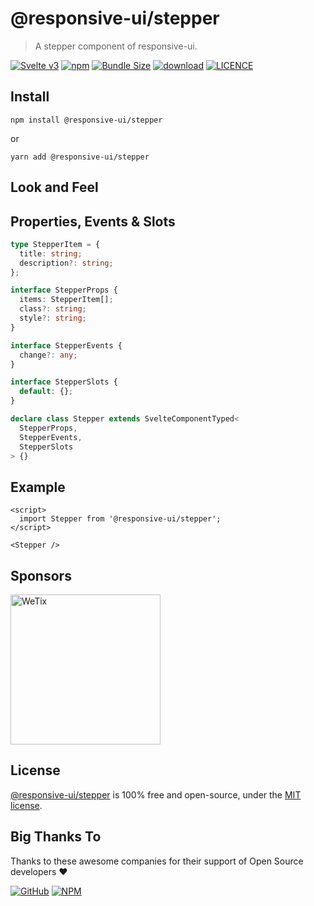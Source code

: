 # @responsive-ui/stepper

> A stepper component of responsive-ui.

<p>

[![Svelte v3](https://img.shields.io/badge/svelte-v3-orange.svg)](https://svelte.dev)
[![npm](https://img.shields.io/npm/v/@responsive-ui/stepper.svg)](https://www.npmjs.com/package/@responsive-ui/stepper)
[![Bundle Size](https://badgen.net/bundlephobia/minzip/%40responsive-ui%2Fstepper)](https://bundlephobia.com/result?p=@responsive-ui/stepper)
[![download](https://img.shields.io/npm/dw/@responsive-ui/stepper.svg)](https://www.npmjs.com/package/@responsive-ui/stepper)
[![LICENCE](https://img.shields.io/github/license/wetix/responsive-ui)](https://github.com/wetix/responsive-ui/blob/master/LICENSE)

</p>

## Install

```console
npm install @responsive-ui/stepper
```

or

```console
yarn add @responsive-ui/stepper
```

## Look and Feel

<!-- <img src="https://user-images.githubusercontent.com/28108597/104026779-618ce280-5201-11eb-97ae-ca4af129b4c0.png"
alt="@responsive-ui/stepper" /> -->

## Properties, Events & Slots

```ts
type StepperItem = {
  title: string;
  description?: string;
};

interface StepperProps {
  items: StepperItem[];
  class?: string;
  style?: string;
}

interface StepperEvents {
  change?: any;
}

interface StepperSlots {
  default: {};
}

declare class Stepper extends SvelteComponentTyped<
  StepperProps,
  StepperEvents,
  StepperSlots
> {}
```

## Example

```svelte
<script>
  import Stepper from '@responsive-ui/stepper';
</script>

<Stepper />
```

## Sponsors

<img src="https://asset.wetix.my/images/logo/wetix.png" alt="WeTix" width="240px">

## License

[@responsive-ui/stepper](https://github.com/wetix/responsive-ui/tree/master/components/stepper) is 100% free and open-source, under the [MIT license](https://github.com/wetix/responsive-ui/blob/master/LICENSE).

## Big Thanks To

Thanks to these awesome companies for their support of Open Source developers ❤

[![GitHub](https://jstools.dev/img/badges/github.svg)](https://github.com/open-source)
[![NPM](https://jstools.dev/img/badges/npm.svg)](https://www.npmjs.com/)
